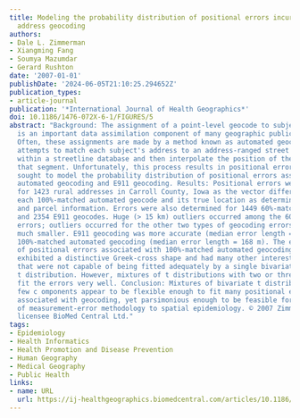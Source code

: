 ```yaml
---
title: Modeling the probability distribution of positional errors incurred by residential
  address geocoding
authors:
- Dale L. Zimmerman
- Xiangming Fang
- Soumya Mazumdar
- Gerard Rushton
date: '2007-01-01'
publishDate: '2024-06-05T21:10:25.294652Z'
publication_types:
- article-journal
publication: '*International Journal of Health Geographics*'
doi: 10.1186/1476-072X-6-1/FIGURES/5
abstract: "Background: The assignment of a point-level geocode to subjects' residences
  is an important data assimilation component of many geographic public health studies.
  Often, these assignments are made by a method known as automated geocoding, which
  attempts to match each subject's address to an address-ranged street segment georeferenced
  within a streetline database and then interpolate the position of the address along
  that segment. Unfortunately, this process results in positional errors. Our study
  sought to model the probability distribution of positional errors associated with
  automated geocoding and E911 geocoding. Results: Positional errors were determined
  for 1423 rural addresses in Carroll County, Iowa as the vector difference between
  each 100%-matched automated geocode and its true location as determined by orthophoto
  and parcel information. Errors were also determined for 1449 60%-matched geocodes
  and 2354 E911 geocodes. Huge (> 15 km) outliers occurred among the 60%-matched geocoding
  errors; outliers occurred for the other two types of geocoding errors also but were
  much smaller. E911 geocoding was more accurate (median error length = 44 m) than
  100%-matched automated geocoding (median error length = 168 m). The empirical distributions
  of positional errors associated with 100%-matched automated geocoding and E911 geocoding
  exhibited a distinctive Greek-cross shape and had many other interesting features
  that were not capable of being fitted adequately by a single bivariate normal or
  t distribution. However, mixtures of t distributions with two or three components
  fit the errors very well. Conclusion: Mixtures of bivariate t distributions with
  few c omponents appear to be flexible enough to fit many positional error datasets
  associated with geocoding, yet parsimonious enough to be feasible for nascent applications
  of measurement-error methodology to spatial epidemiology. © 2007 Zimmerman et al;
  licensee BioMed Central Ltd."
tags:
- Epidemiology
- Health Informatics
- Health Promotion and Disease Prevention
- Human Geography
- Medical Geography
- Public Health
links:
- name: URL
  url: https://ij-healthgeographics.biomedcentral.com/articles/10.1186/1476-072X-6-1
---
```

